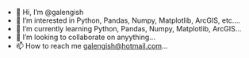 - 👋 Hi, I’m @galengish
- 👀 I’m interested in Python, Pandas, Numpy, Matplotlib, ArcGIS, etc....
- 🌱 I’m currently learning Python, Pandas, Numpy, Matplotlib, ArcGIS...
- 💞️ I’m looking to collaborate on anyything...
- 📫 How to reach me galengish@hotmail.com...

<!---
galengish/galengish is a ✨ special ✨ repository because its `README.md` (this file) appears on your GitHub profile.
You can click the Preview link to take a look at your changes.
--->
